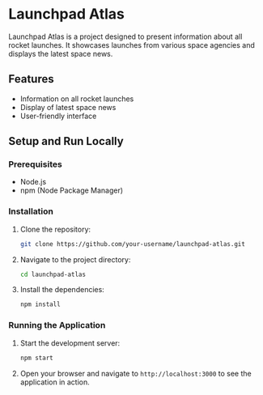 # Launchpad Atlas

Launchpad Atlas is a project designed to present information about all rocket launches. It showcases launches from various space agencies and displays the latest space news.

## Features
- Information on all rocket launches
- Display of latest space news
- User-friendly interface

## Setup and Run Locally

### Prerequisites
- Node.js
- npm (Node Package Manager)

### Installation
1. Clone the repository:
    ```bash
    git clone https://github.com/your-username/launchpad-atlas.git
    ```
2. Navigate to the project directory:
    ```bash
    cd launchpad-atlas
    ```
3. Install the dependencies:
    ```bash
    npm install
    ```

### Running the Application
1. Start the development server:
    ```bash
    npm start
    ```
2. Open your browser and navigate to `http://localhost:3000` to see the application in action.
